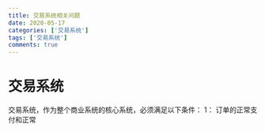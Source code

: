 ```yaml
---
title: 交易系统相关问题
date: 2020-05-17
categories: ['交易系统']
tags: ['交易系统']
comments: true
---
```


# 交易系统

交易系统，作为整个商业系统的核心系统，必须满足以下条件：
  1： 订单的正常支付和正常
